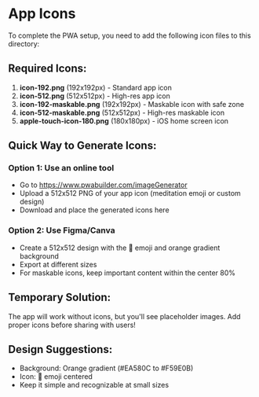 # App Icons

To complete the PWA setup, you need to add the following icon files to this directory:

## Required Icons:

1. **icon-192.png** (192x192px) - Standard app icon
2. **icon-512.png** (512x512px) - High-res app icon
3. **icon-192-maskable.png** (192x192px) - Maskable icon with safe zone
4. **icon-512-maskable.png** (512x512px) - High-res maskable icon
5. **apple-touch-icon-180.png** (180x180px) - iOS home screen icon

## Quick Way to Generate Icons:

### Option 1: Use an online tool
- Go to https://www.pwabuilder.com/imageGenerator
- Upload a 512x512 PNG of your app icon (meditation emoji or custom design)
- Download and place the generated icons here

### Option 2: Use Figma/Canva
- Create a 512x512 design with the 🧘 emoji and orange gradient background
- Export at different sizes
- For maskable icons, keep important content within the center 80%

## Temporary Solution:
The app will work without icons, but you'll see placeholder images. Add proper icons before sharing with users!

## Design Suggestions:
- Background: Orange gradient (#EA580C to #F59E0B)
- Icon: 🧘 emoji centered
- Keep it simple and recognizable at small sizes
